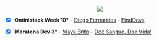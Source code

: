<p align="center">
<img src="https://user-images.githubusercontent.com/46378210/74868705-69b40900-5335-11ea-98a6-7f1f3725423d.png"/>
</p>

- [X] **Oministack Week 10°** - [Diego Fernandes](https://github.com/diego3g) - [FindDevs ](https://github.com/Diana-ops/rocketseatProjects/tree/master/oministackWeek10) 

- [X] **Maratona Dev 3°** - [Mayk Brito](https://github.com/maykbrito) - [Doe Sangue, Doe Vida!](https://github.com/Diana-ops/rocketseatProjects/tree/master/maratonaDev3) 
